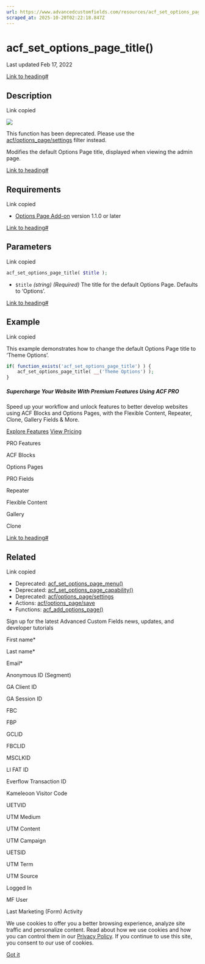 ```yaml
---
url: https://www.advancedcustomfields.com/resources/acf_set_options_page_title
scraped_at: 2025-10-20T02:22:18.847Z
---
```


# acf\_set\_options\_page\_title()

Last updated Feb 17, 2022

[Link to heading#](https://www.advancedcustomfields.com/resources/acf_set_options_page_title/#description)

## Description

Link copied

_![](https://www.advancedcustomfields.com/wp-content/themes/acf/assets/images/ui-icons/hash.svg)_

This function has been deprecated. Please use the [acf/options\_page/settings](https://www.advancedcustomfields.com/resources/acf-options_page-settings/) filter instead.

Modifies the default Options Page title, displayed when viewing the admin page.

[Link to heading#](https://www.advancedcustomfields.com/resources/acf_set_options_page_title/#requirements)

## Requirements

Link copied

- [Options Page Add-on](https://www.advancedcustomfields.com/add-ons/options-page/) version 1.1.0 or later

[Link to heading#](https://www.advancedcustomfields.com/resources/acf_set_options_page_title/#parameters)

## Parameters

Link copied

```php
acf_set_options_page_title( $title );
```

- `$title` _(string)_ _(Required)_ The title for the default Options Page. Defaults to ‘Options’.

[Link to heading#](https://www.advancedcustomfields.com/resources/acf_set_options_page_title/#example)

## Example

Link copied

This example demonstrates how to change the default Options Page title to ‘Theme Options’.

```php
if( function_exists('acf_set_options_page_title') ) {
    acf_set_options_page_title( __('Theme Options') );
}
```

##### Supercharge Your Website With Premium Features Using ACF PRO

Speed up your workflow and unlock features to better develop websites using ACF Blocks and Options Pages, with the Flexible Content, Repeater,
Clone, Gallery Fields & More.


[Explore Features](https://www.advancedcustomfields.com/pro/) [View Pricing](https://www.advancedcustomfields.com/pro/#pricing-table/)

PRO Features

ACF Blocks

Options Pages

PRO Fields

Repeater

Flexible Content

Gallery

Clone

[Link to heading#](https://www.advancedcustomfields.com/resources/acf_set_options_page_title/#related)

## Related

Link copied

- Deprecated: [acf\_set\_options\_page\_menu()](https://www.advancedcustomfields.com/resources/acf_set_options_page_menu/)
- Deprecated: [acf\_set\_options\_page\_capability()](https://www.advancedcustomfields.com/resources/acf_set_options_page_capability/)
- Deprecated: [acf/options\_page/settings](https://www.advancedcustomfields.com/resources/acf-options_page-settings/)
- Actions: [acf/options\_page/save](https://www.advancedcustomfields.com/resources/acf-options_page-save/)
- Functions: [acf\_add\_options\_page()](https://www.advancedcustomfields.com/resources/acf_add_options_page/)

Sign up for the latest Advanced Custom Fields news, updates, and developer tutorials

First name\*

Last name\*

Email\*

Anonymous ID (Segment)

GA Client ID

GA Session ID

FBC

FBP

GCLID

FBCLID

MSCLKID

LI FAT ID

Everflow Transaction ID

Kameleoon Visitor Code

UETVID

UTM Medium

UTM Content

UTM Campaign

UETSID

UTM Term

UTM Source

Logged In

MF User

Last Marketing (Form) Activity

We use cookies to offer you a better browsing experience, analyze site traffic and personalize content. Read about how we use cookies and how you can control them in our [Privacy Policy](https://wpengine.com/legal/privacy/). If you continue to use this site, you consent to our use of cookies.

[Got it](https://www.advancedcustomfields.com/resources/acf_set_options_page_title/#)